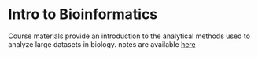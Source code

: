 # Intro to Bioinformatics
 Course materials provide an introduction to the analytical methods used to analyze large datasets in biology.
notes are available <a href="https://github.com/mcduryea/Intro-to-Bioinformatics/edit/main/BDS_chap2_Setting_Up.html" title="Setup">here</a>
